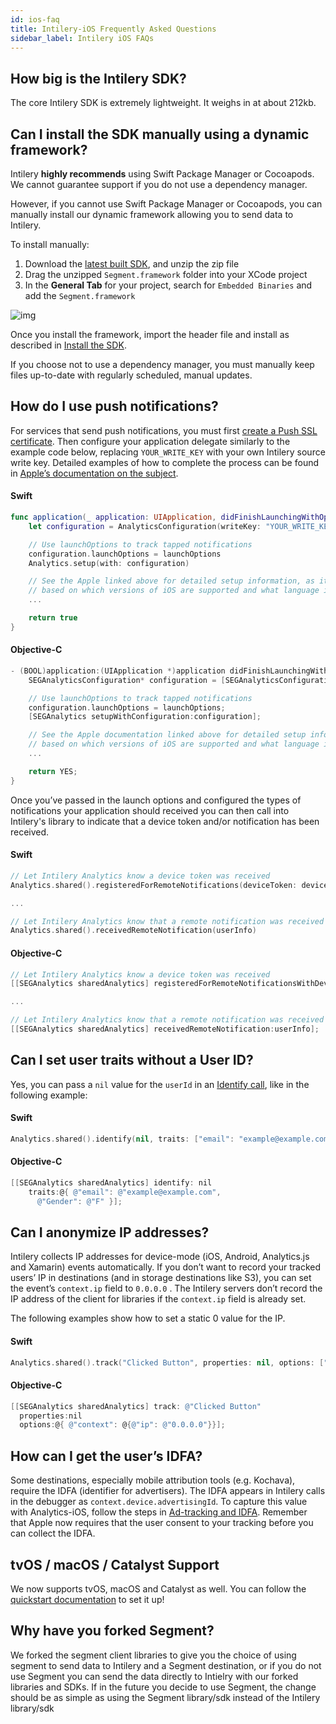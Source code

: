 ```yaml
---
id: ios-faq
title: Intilery-iOS Frequently Asked Questions
sidebar_label: Intilery iOS FAQs
---
```


## How big is the Intilery SDK?

The core Intilery SDK is extremely lightweight. It weighs in at about 212kb.

## Can I install the SDK manually using a dynamic framework?

Intilery **highly recommends** using Swift Package Manager or Cocoapods. We cannot guarantee support if you do not use a dependency manager.

However, if you cannot use Swift Package Manager or Cocoapods, you can manually install our dynamic framework allowing you to send data to Intilery.

To install manually:

1. Download the [latest built SDK](https://github.com/Intilery/intilery-analytics-ios/releases/), and unzip the zip file
2. Drag the unzipped `Segment.framework` folder into your XCode project
3. In the **General Tab** for your project, search for `Embedded Binaries` and add the `Segment.framework`

![img](https://segment.com/docs/connections/sources/catalog/libraries/mobile/ios/images/embeddedbinaries.png)

Once you install the framework, import the header file and install as described in [Install the SDK](./ios#install-the-sdk).

If you choose not to use a dependency manager, you must manually keep files up-to-date with regularly scheduled, manual updates.

## How do I use push notifications?

For services that send push notifications, you must first [create a Push SSL certificate](https://developer.apple.com/library/content/documentation/IDEs/Conceptual/AppDistributionGuide/AddingCapabilities/AddingCapabilities.html). Then configure your application delegate similarly to the example code below, replacing `YOUR_WRITE_KEY` with your own Intilery source write key. Detailed examples of how to complete the process can be found in [Apple’s documentation on the subject](https://developer.apple.com/documentation/usernotifications/handling_notifications_and_notification-related_actions).

#### Swift

```swift
func application(_ application: UIApplication, didFinishLaunchingWithOptions launchOptions: [UIApplication.LaunchOptionsKey: Any]?) -> Bool {
    let configuration = AnalyticsConfiguration(writeKey: "YOUR_WRITE_KEY")

    // Use launchOptions to track tapped notifications
    configuration.launchOptions = launchOptions
    Analytics.setup(with: configuration)

    // See the Apple linked above for detailed setup information, as it will vary 
    // based on which versions of iOS are supported and what language is being used.
    ...

    return true
}
```

#### Objective-C

```objectivec
- (BOOL)application:(UIApplication *)application didFinishLaunchingWithOptions:(NSDictionary *)launchOptions {
    SEGAnalyticsConfiguration* configuration = [SEGAnalyticsConfiguration configurationWithWriteKey:@"YOUR_WRITE_KEY"];

    // Use launchOptions to track tapped notifications
    configuration.launchOptions = launchOptions;
    [SEGAnalytics setupWithConfiguration:configuration];

    // See the Apple documentation linked above for detailed setup information, as it will vary 
    // based on which versions of iOS are supported and what language is being used.
    ...

    return YES;
}
```

Once you’ve passed in the launch options and configured the types of notifications your application should received you can then call into Intilery's library to indicate that a device token and/or notification has been received.

#### Swift

```swift
// Let Intilery Analytics know a device token was received
Analytics.shared().registeredForRemoteNotifications(deviceToken: deviceToken)

...

// Let Intilery Analytics know that a remote notification was received
Analytics.shared().receivedRemoteNotification(userInfo)
```

#### Objective-C

```objectivec
// Let Intilery Analytics know a device token was received
[[SEGAnalytics sharedAnalytics] registeredForRemoteNotificationsWithDeviceToken:deviceToken];

...

// Let Intilery Analytics know that a remote notification was received
[[SEGAnalytics sharedAnalytics] receivedRemoteNotification:userInfo];
```

## Can I set user traits without a User ID?

Yes, you can pass a `nil` value for the `userId` in an [Identify call](/docs/schema/identify), like in the following example:

#### Swift

```swift
Analytics.shared().identify(nil, traits: ["email": "example@example.com", "gender": "F"])
```

#### Objective-C

```objectivec
[[SEGAnalytics sharedAnalytics] identify: nil
    traits:@{ @"email": @"example@example.com",
      @"Gender": @"F" }];
```

## Can I anonymize IP addresses?

Intilery collects IP addresses for device-mode (iOS, Android, Analytics.js and Xamarin) events automatically. If you don’t want to record your tracked users’ IP in destinations (and in storage destinations like S3), you can set the event’s `context.ip` field to `0.0.0.0` . The Intilery servers don’t record the IP address of the client for libraries if the `context.ip` field is already set.

The following examples show how to set a static 0 value for the IP.

#### Swift

```swift
Analytics.shared().track("Clicked Button", properties: nil, options: ["context": ["ip": "0.0.0.0"]])
```

#### Objective-C

```objectivec
[[SEGAnalytics sharedAnalytics] track: @"Clicked Button"
  properties:nil
  options:@{ @"context": @{@"ip": @"0.0.0.0"}}];
```

## How can I get the user’s IDFA?

Some destinations, especially mobile attribution tools (e.g. Kochava), require the IDFA (identifier for advertisers). The IDFA appears in Intilery calls in the debugger as `context.device.advertisingId`. To capture this value with Analytics-iOS, follow the steps in [Ad-tracking and IDFA](./ios#ad-tracking-and-idfa). Remember that Apple now requires that the user consent to your tracking before you can collect the IDFA.

## tvOS / macOS / Catalyst Support

We now supports tvOS, macOS and Catalyst as well. You can follow the [quickstart documentation](./ios-quickstart) to set it up!

## Why have you forked Segment?

We forked the segment client libraries to give you the choice of using segment to send data to Intilery and a Segment destination, or if you do not use Segment you can send the data directly to Intielry with our forked libraries and SDKs. If in the future you decide to use Segment, the change should be as simple as using the Segment library/sdk instead of the Intilery library/sdk